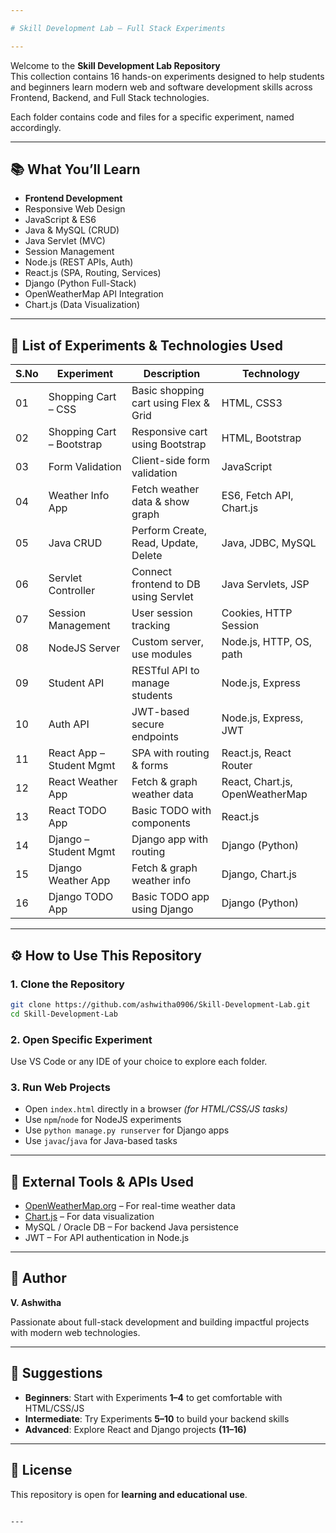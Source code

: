 ```yaml
---

# Skill Development Lab – Full Stack Experiments

---
```

Welcome to the **Skill Development Lab Repository**  
This collection contains 16 hands-on experiments designed to help students and beginners learn modern web and software development skills across Frontend, Backend, and Full Stack technologies.

Each folder contains code and files for a specific experiment, named accordingly.

---

## 📚 What You’ll Learn

- **Frontend Development**
- Responsive Web Design
- JavaScript & ES6
- Java & MySQL (CRUD)
- Java Servlet (MVC)
- Session Management
- Node.js (REST APIs, Auth)
- React.js (SPA, Routing, Services)
- Django (Python Full-Stack)
- OpenWeatherMap API Integration
- Chart.js (Data Visualization)

---

## 🧪 List of Experiments & Technologies Used

| S.No | Experiment                 | Description                              | Technology                     |
|------|----------------------------|------------------------------------------|--------------------------------|
| 01   | Shopping Cart – CSS        | Basic shopping cart using Flex & Grid    | HTML, CSS3                     |
| 02   | Shopping Cart – Bootstrap  | Responsive cart using Bootstrap          | HTML, Bootstrap                |
| 03   | Form Validation            | Client-side form validation              | JavaScript                     |
| 04   | Weather Info App           | Fetch weather data & show graph          | ES6, Fetch API, Chart.js       |
| 05   | Java CRUD                  | Perform Create, Read, Update, Delete     | Java, JDBC, MySQL              |
| 06   | Servlet Controller         | Connect frontend to DB using Servlet     | Java Servlets, JSP             |
| 07   | Session Management         | User session tracking                    | Cookies, HTTP Session          |
| 08   | NodeJS Server              | Custom server, use modules               | Node.js, HTTP, OS, path        |
| 09   | Student API                | RESTful API to manage students           | Node.js, Express               |
| 10   | Auth API                   | JWT-based secure endpoints               | Node.js, Express, JWT          |
| 11   | React App – Student Mgmt   | SPA with routing & forms                 | React.js, React Router         |
| 12   | React Weather App          | Fetch & graph weather data               | React, Chart.js, OpenWeatherMap|
| 13   | React TODO App             | Basic TODO with components               | React.js                       |
| 14   | Django – Student Mgmt      | Django app with routing                  | Django (Python)                |
| 15   | Django Weather App         | Fetch & graph weather info               | Django, Chart.js               |
| 16   | Django TODO App            | Basic TODO app using Django              | Django (Python)                |

---

## ⚙️ How to Use This Repository

### 1. Clone the Repository
```bash
git clone https://github.com/ashwitha0906/Skill-Development-Lab.git
cd Skill-Development-Lab
````

### 2. Open Specific Experiment

Use VS Code or any IDE of your choice to explore each folder.

### 3. Run Web Projects

* Open `index.html` directly in a browser *(for HTML/CSS/JS tasks)*
* Use `npm`/`node` for NodeJS experiments
* Use `python manage.py runserver` for Django apps
* Use `javac`/`java` for Java-based tasks

---

## 🔗 External Tools & APIs Used

* [OpenWeatherMap.org](https://openweathermap.org/) – For real-time weather data
* [Chart.js](https://www.chartjs.org/) – For data visualization
* MySQL / Oracle DB – For backend Java persistence
* JWT – For API authentication in Node.js

---

## 👤 Author

**V. Ashwitha**

Passionate about full-stack development and building impactful projects with modern web technologies.

---

## 🧭 Suggestions

* **Beginners**: Start with Experiments **1–4** to get comfortable with HTML/CSS/JS
* **Intermediate**: Try Experiments **5–10** to build your backend skills
* **Advanced**: Explore React and Django projects **(11–16)**

---

## 📝 License

This repository is open for **learning and educational use**.

```

---
